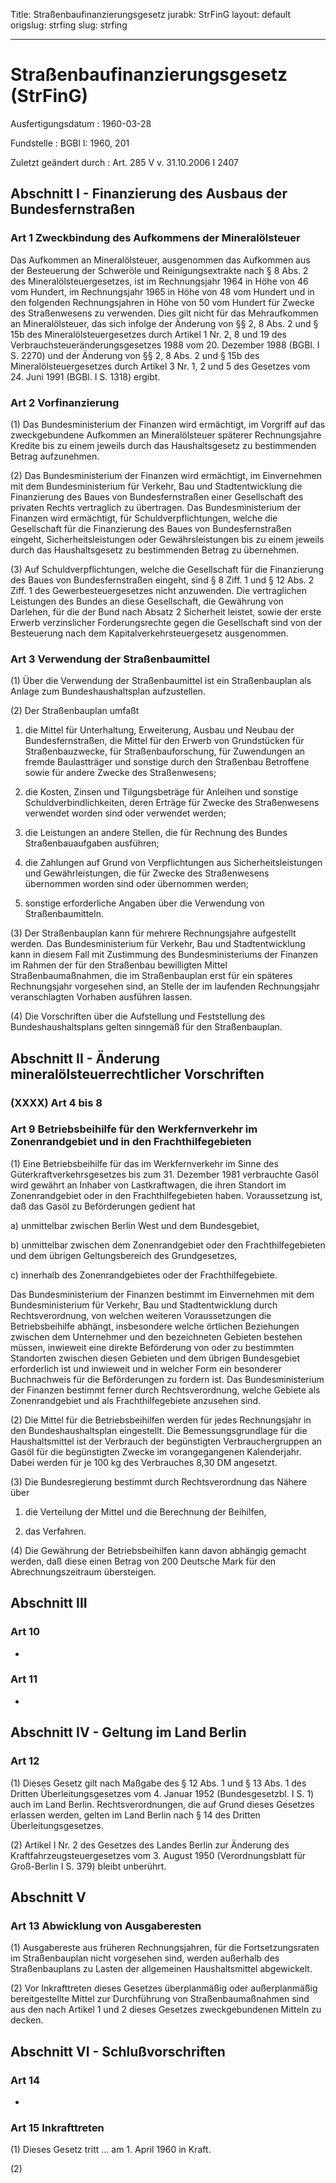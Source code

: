 Title: Straßenbaufinanzierungsgesetz
jurabk: StrFinG
layout: default
origslug: strfing
slug: strfing

---

# Straßenbaufinanzierungsgesetz (StrFinG)

Ausfertigungsdatum
:   1960-03-28

Fundstelle
:   BGBl I: 1960, 201

Zuletzt geändert durch
:   Art. 285 V v. 31.10.2006 I 2407


## Abschnitt I - Finanzierung des Ausbaus der Bundesfernstraßen



### Art 1 Zweckbindung des Aufkommens der Mineralölsteuer

Das Aufkommen an Mineralölsteuer, ausgenommen das Aufkommen aus der
Besteuerung der Schweröle und Reinigungsextrakte nach § 8 Abs. 2 des
Mineralölsteuergesetzes, ist im Rechnungsjahr 1964 in Höhe von 46 vom
Hundert, im Rechnungsjahr 1965 in Höhe von 48 vom Hundert und in den
folgenden Rechnungsjahren in Höhe von 50 vom Hundert für Zwecke des
Straßenwesens zu verwenden. Dies gilt nicht für das Mehraufkommen an
Mineralölsteuer, das sich infolge der Änderung von §§ 2, 8 Abs. 2 und
§ 15b des Mineralölsteuergesetzes durch Artikel 1 Nr. 2, 8 und 19 des
Verbrauchsteueränderungsgesetzes 1988 vom 20. Dezember 1988 (BGBl. I
S. 2270) und der Änderung von §§ 2, 8 Abs. 2 und § 15b des
Mineralölsteuergesetzes durch Artikel 3 Nr. 1, 2 und 5 des Gesetzes
vom 24. Juni 1991 (BGBl. I S. 1318) ergibt.


### Art 2 Vorfinanzierung

(1) Das Bundesministerium der Finanzen wird ermächtigt, im Vorgriff
auf das zweckgebundene Aufkommen an Mineralölsteuer späterer
Rechnungsjahre Kredite bis zu einem jeweils durch das Haushaltsgesetz
zu bestimmenden Betrag aufzunehmen.

(2) Das Bundesministerium der Finanzen wird ermächtigt, im
Einvernehmen mit dem Bundesministerium für Verkehr, Bau und
Stadtentwicklung die Finanzierung des Baues von Bundesfernstraßen
einer Gesellschaft des privaten Rechts vertraglich zu übertragen. Das
Bundesministerium der Finanzen wird ermächtigt, für
Schuldverpflichtungen, welche die Gesellschaft für die Finanzierung
des Baues von Bundesfernstraßen eingeht, Sicherheitsleistungen oder
Gewährsleistungen bis zu einem jeweils durch das Haushaltsgesetz zu
bestimmenden Betrag zu übernehmen.

(3) Auf Schuldverpflichtungen, welche die Gesellschaft für die
Finanzierung des Baues von Bundesfernstraßen eingeht, sind § 8 Ziff. 1
und § 12 Abs. 2 Ziff. 1 des Gewerbesteuergesetzes nicht anzuwenden.
Die vertraglichen Leistungen des Bundes an diese Gesellschaft, die
Gewährung von Darlehen, für die der Bund nach Absatz 2 Sicherheit
leistet, sowie der erste Erwerb verzinslicher Forderungsrechte gegen
die Gesellschaft sind von der Besteuerung nach dem
Kapitalverkehrsteuergesetz ausgenommen.


### Art 3 Verwendung der Straßenbaumittel

(1) Über die Verwendung der Straßenbaumittel ist ein Straßenbauplan
als Anlage zum Bundeshaushaltsplan aufzustellen.

(2) Der Straßenbauplan umfaßt

1.  die Mittel für Unterhaltung, Erweiterung, Ausbau und Neubau der
    Bundesfernstraßen, die Mittel für den Erwerb von Grundstücken für
    Straßenbauzwecke, für Straßenbauforschung, für Zuwendungen an fremde
    Baulastträger und sonstige durch den Straßenbau Betroffene sowie für
    andere Zwecke des Straßenwesens;


2.  die Kosten, Zinsen und Tilgungsbeträge für Anleihen und sonstige
    Schuldverbindlichkeiten, deren Erträge für Zwecke des Straßenwesens
    verwendet worden sind oder verwendet werden;


3.  die Leistungen an andere Stellen, die für Rechnung des Bundes
    Straßenbauaufgaben ausführen;


4.  die Zahlungen auf Grund von Verpflichtungen aus Sicherheitsleistungen
    und Gewährleistungen, die für Zwecke des Straßenwesens übernommen
    worden sind oder übernommen werden;


5.  sonstige erforderliche Angaben über die Verwendung von
    Straßenbaumitteln.




(3) Der Straßenbauplan kann für mehrere Rechnungsjahre aufgestellt
werden. Das Bundesministerium für Verkehr, Bau und Stadtentwicklung
kann in diesem Fall mit Zustimmung des Bundesministeriums der Finanzen
im Rahmen der für den Straßenbau bewilligten Mittel
Straßenbaumaßnahmen, die im Straßenbauplan erst für ein späteres
Rechnungsjahr vorgesehen sind, an Stelle der im laufenden
Rechnungsjahr veranschlagten Vorhaben ausführen lassen.

(4) Die Vorschriften über die Aufstellung und Feststellung des
Bundeshaushaltsplans gelten sinngemäß für den Straßenbauplan.


## Abschnitt II - Änderung mineralölsteuerrechtlicher Vorschriften



### (XXXX) Art 4 bis 8



### Art 9 Betriebsbeihilfe für den Werkfernverkehr im Zonenrandgebiet und in den Frachthilfegebieten

(1) Eine Betriebsbeihilfe für das im Werkfernverkehr im Sinne des
Güterkraftverkehrsgesetzes bis zum 31. Dezember 1981 verbrauchte Gasöl
wird gewährt an Inhaber von Lastkraftwagen, die ihren Standort im
Zonenrandgebiet oder in den Frachthilfegebieten haben. Voraussetzung
ist, daß das Gasöl zu Beförderungen gedient hat

a)  unmittelbar zwischen Berlin West und dem Bundesgebiet,


b)  unmittelbar zwischen dem Zonenrandgebiet oder den Frachthilfegebieten
    und dem übrigen Geltungsbereich des Grundgesetzes,


c)  innerhalb des Zonenrandgebietes oder der Frachthilfegebiete.



Das Bundesministerium der Finanzen bestimmt im Einvernehmen mit dem
Bundesministerium für Verkehr, Bau und Stadtentwicklung durch
Rechtsverordnung, von welchen weiteren Voraussetzungen die
Betriebsbeihilfe abhängt, insbesondere welche örtlichen Beziehungen
zwischen dem Unternehmer und den bezeichneten Gebieten bestehen
müssen, inwieweit eine direkte Beförderung von oder zu bestimmten
Standorten zwischen diesen Gebieten und dem übrigen Bundesgebiet
erforderlich ist und inwieweit und in welcher Form ein besonderer
Buchnachweis für die Beförderungen zu fordern ist. Das
Bundesministerium der Finanzen bestimmt ferner durch Rechtsverordnung,
welche Gebiete als Zonenrandgebiet und als Frachthilfegebiete
anzusehen sind.

(2) Die Mittel für die Betriebsbeihilfen werden für jedes
Rechnungsjahr in den Bundeshaushaltsplan eingestellt. Die
Bemessungsgrundlage für die Haushaltsmittel ist der Verbrauch der
begünstigten Verbrauchergruppen an Gasöl für die begünstigten Zwecke
im vorangegangenen Kalenderjahr. Dabei werden für je 100 kg des
Verbrauches 8,30 DM angesetzt.

(3) Die Bundesregierung bestimmt durch Rechtsverordnung das Nähere
über

1.  die Verteilung der Mittel und die Berechnung der Beihilfen,


2.  das Verfahren.




(4) Die Gewährung der Betriebsbeihilfen kann davon abhängig gemacht
werden, daß diese einen Betrag von 200 Deutsche Mark für den
Abrechnungszeitraum übersteigen.


## Abschnitt III



### Art 10

-


### Art 11

-


## Abschnitt IV - Geltung im Land Berlin



### Art 12

(1) Dieses Gesetz gilt nach Maßgabe des § 12 Abs. 1 und § 13 Abs. 1
des Dritten Überleitungsgesetzes vom 4. Januar 1952 (Bundesgesetzbl. I
S. 1) auch im Land Berlin. Rechtsverordnungen, die auf Grund dieses
Gesetzes erlassen werden, gelten im Land Berlin nach § 14 des Dritten
Überleitungsgesetzes.

(2) Artikel I Nr. 2 des Gesetzes des Landes Berlin zur Änderung des
Kraftfahrzeugsteuergesetzes vom 3. August 1950 (Verordnungsblatt für
Groß-Berlin I S. 379) bleibt unberührt.


## Abschnitt V



### Art 13 Abwicklung von Ausgaberesten

(1) Ausgabereste aus früheren Rechnungsjahren, für die
Fortsetzungsraten im Straßenbauplan nicht vorgesehen sind, werden
außerhalb des Straßenbauplans zu Lasten der allgemeinen
Haushaltsmittel abgewickelt.

(2) Vor Inkrafttreten dieses Gesetzes überplanmäßig oder
außerplanmäßig bereitgestellte Mittel zur Durchführung von
Straßenbaumaßnahmen sind aus den nach Artikel 1 und 2 dieses Gesetzes
zweckgebundenen Mitteln zu decken.


## Abschnitt VI - Schlußvorschriften



### Art 14

-


### Art 15 Inkrafttreten

(1) Dieses Gesetz tritt ... am 1. April 1960 in Kraft.

(2)

